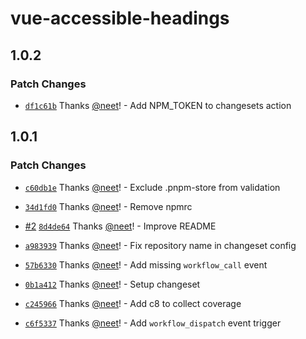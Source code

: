 # vue-accessible-headings

## 1.0.2

### Patch Changes

- [`df1c61b`](https://github.com/neet/vue-accessible-headings/commit/df1c61b18faaa6eed894fa74ef0b1037f35c7298) Thanks [@neet](https://github.com/neet)! - Add NPM_TOKEN to changesets action

## 1.0.1

### Patch Changes

- [`c60db1e`](https://github.com/neet/vue-accessible-headings/commit/c60db1e9c157a72ea21cf168f9421c04398009cc) Thanks [@neet](https://github.com/neet)! - Exclude .pnpm-store from validation

- [`34d1fd0`](https://github.com/neet/vue-accessible-headings/commit/34d1fd0f839e83e85e358dcff3fcfde6b0982b1f) Thanks [@neet](https://github.com/neet)! - Remove npmrc

- [#2](https://github.com/neet/vue-accessible-headings/pull/2) [`8d4de64`](https://github.com/neet/vue-accessible-headings/commit/8d4de644ebfbd5c3dec3ff6aa76f116fe766f386) Thanks [@neet](https://github.com/neet)! - Improve README

- [`a983939`](https://github.com/neet/vue-accessible-headings/commit/a983939ed969ee0d709cc9d34fedb7114f0569c9) Thanks [@neet](https://github.com/neet)! - Fix repository name in changeset config

- [`57b6330`](https://github.com/neet/vue-accessible-headings/commit/57b633042fff0a83929413c343e9b0e476310832) Thanks [@neet](https://github.com/neet)! - Add missing `workflow_call` event

- [`0b1a412`](https://github.com/neet/vue-accessible-headings/commit/0b1a412f66dd12e6bac14a635f03058e3104bea1) Thanks [@neet](https://github.com/neet)! - Setup changeset

- [`c245966`](https://github.com/neet/vue-accessible-headings/commit/c2459666c73b05888b3ee51eedd697c4ea0af73e) Thanks [@neet](https://github.com/neet)! - Add c8 to collect coverage

- [`c6f5337`](https://github.com/neet/vue-accessible-headings/commit/c6f533707b00eb56c227663e45491f2116f2541c) Thanks [@neet](https://github.com/neet)! - Add `workflow_dispatch` event trigger
